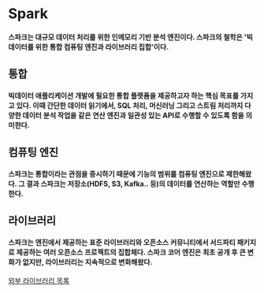# Spark
#### 스파크는 대규모 데이터 처리를 위한 인메모리 기반 분석 엔진이다. 스파크의 철학은 '빅데이터를 위한 통합 컴퓨팅 엔진과 라이브러리 집합'이다.
## 통합
#### 빅데이터 애플리케이션 개발에 필요한 통합 플랫폼을 제공하고자 하는 핵심 목표를 가지고 있다. 이때 간단한 데이터 읽기에서, SQL 처리, 머신러닝 그리고 스트림 처리까지 다양한 데이터 분석 작업을 같은 연산 엔진과 일관성 있는 API로 수행할 수 있도록 함을 의미한다.
## 컴퓨팅 엔진
#### 스파크는 통합이라는 관점을 중시하기 때문에 기능의 범위를 컴퓨팅 엔진으로 제한해왔다. 그 결과 스파크는 저장소(HDFS, S3, Kafka.. 등)의 데이터를 연산하는 역할만 수행한다.
## 라이브러리
#### 스파크는 엔진에서 제공하는 표준 라이브러리와 오픈소스 커뮤니티에서 서드파티 패키지로 제공하는 여러 오픈소스 프로젝트의 집합체다. 스파크 코어 엔진은 최초 공개 후 큰 변화가 없지만, 라이브러리는 지속적으로 변화해왔다.

[외부 라이브러리 목록](http://spark-packages.org)
